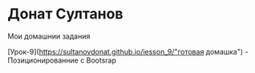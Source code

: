 # Донат Султанов
Мои домашнии задания

[Урок-9](https://sultanovdonat.github.io/iesson_9/"готовая домашка") - Позиционированние с Bootsrap
